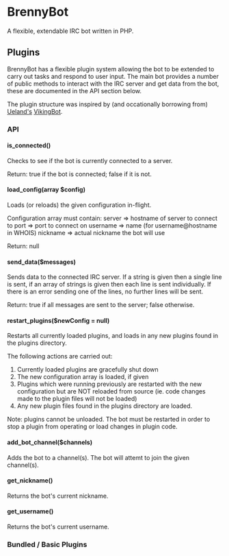 BrennyBot
=========

A flexible, extendable IRC bot written in PHP.

Plugins
-------

BrennyBot has a flexible plugin system allowing the bot to be extended to carry out tasks and respond to user input. The main bot provides a number of public methods to interact with the IRC server and get data from the bot, these are documented in the API section below.

The plugin structure was inspired by (and occationally borrowing from) [Ueland's](https://github.com/Ueland) [VikingBot](https://github.com/Ueland/VikingBot).

### API

#### is_connected()
Checks to see if the bot is currently connected to a server.

Return: true if the bot is connected; false if it is not.

#### load_config(array $config)
Loads (or reloads) the given configuration in-flight.

Configuration array must contain:
 server => hostname of server to connect to
 port => port to connect on
 username => name (for username@hostname in WHOIS)
 nickname => actual nickname the bot will use

Return: null

#### send_data($messages)
Sends data to the connected IRC server. If a string is given then a single line is sent, if an array of strings is given then each line is sent individually. If there is an error sending one of the lines, no further lines will be sent.

Return: true if all messages are sent to the server; false otherwise.

#### restart_plugins($newConfig = null)
Restarts all currently loaded plugins, and loads in any new plugins found in the plugins directory.

The following actions are carried out:
1. Currently loaded plugins are gracefully shut down
2. The new configuration array is loaded, if given
3. Plugins which were running previously are restarted with the new
   configuration but are NOT reloaded from source (ie. code changes made to
   the plugin files will not be loaded)
4. Any new plugin files found in the plugins directory are loaded.

Note: plugins cannot be unloaded. The bot must be restarted in order to stop a plugin from operating or load changes in plugin code.

#### add_bot_channel($channels)
Adds the bot to a channel(s). The bot will attemt to join the given channel(s).

#### get_nickname()

Returns the bot's current nickname.

#### get_username()

Returns the bot's current username.

### Bundled / Basic Plugins

